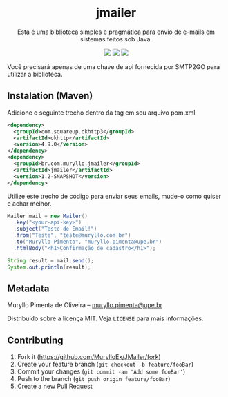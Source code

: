 <h1 align="center">jmailer</h1>
<p align="center">Esta é uma biblioteca simples e pragmática para envio de e-mails em sistemas feitos sob Java.</p>

<p align="center">
  <img src="https://badgen.net/badge/license/MIT/green"/>
  <img src="https://badgen.net/badge/service/SMTP2GO/blue?icon=label">
  <img src="https://badgen.net/badge/author/Muryllo/yellow?icon=label"/>
</p>

Você precisará apenas de uma chave de api fornecida por SMTP2GO para utilizar a biblioteca.

## Instalation (Maven)

Adicione o seguinte trecho dentro da tag <dependencies> em seu arquivo pom.xml

```xml
<dependency>
  <groupId>com.squareup.okhttp3</groupId>
  <artifactId>okhttp</artifactId>
  <version>4.9.0</version>
</dependency>
<dependency>
  <groupId>br.com.muryllo.jmailer</groupId>
  <artifactId>jmailer</artifactId>
  <version>1.2-SNAPSHOT</version>
</dependency>
```

Utilize este trecho de código para enviar seus emails, mude-o como quiser e achar melhor.

```java
Mailer mail = new Mailer()
  .key("<your-api-key>")
  .subject("Teste de Email!")
  .from("Teste", "teste@muryllo.com.br")
  .to("Muryllo Pimenta", "muryllo.pimenta@upe.br")
  .htmlBody("<h1>Confirmação de cadastro</h1>");

String result = mail.send();
System.out.println(result);
```

## Metadata

Muryllo Pimenta de Oliveira – muryllo.pimenta@upe.br

Distribuído sobre a licença MIT. Veja ``LICENSE`` para mais informações.

## Contributing

1. Fork it (<https://github.com/MurylloEx/JMailer/fork>)
2. Create your feature branch (`git checkout -b feature/fooBar`)
3. Commit your changes (`git commit -am 'Add some fooBar'`)
4. Push to the branch (`git push origin feature/fooBar`)
5. Create a new Pull Request

